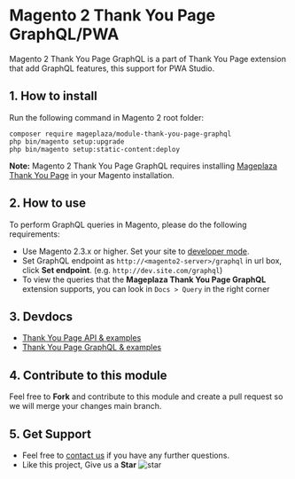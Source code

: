 # Magento 2 Thank You Page GraphQL/PWA

Magento 2 Thank You Page GraphQL is a part of Thank You Page extension that add GraphQL features, this support for PWA Studio.
## 1. How to install

Run the following command in Magento 2 root folder:

```
composer require mageplaza/module-thank-you-page-graphql
php bin/magento setup:upgrade
php bin/magento setup:static-content:deploy
```

**Note:**
Magento 2 Thank You Page GraphQL requires installing [Mageplaza Thank You Page](https://www.mageplaza.com/magento-2-thank-you-page/) in your Magento installation.

## 2. How to use

To perform GraphQL queries in Magento, please do the following requirements:

- Use Magento 2.3.x or higher. Set your site to [developer mode](https://www.mageplaza.com/devdocs/enable-disable-developer-mode-magento-2.html).
- Set GraphQL endpoint as `http://<magento2-server>/graphql` in url box, click **Set endpoint**. 
(e.g. `http://dev.site.com/graphql`)
- To view the queries that the **Mageplaza Thank You Page GraphQL** extension supports, you can look in `Docs > Query` in the right corner

## 3. Devdocs

- [Thank You Page API & examples](https://documenter.getpostman.com/view/10589000/SzRuWrHn?version=latest)
- [Thank You Page GraphQL & examples](https://documenter.getpostman.com/view/10589000/SzRuWrN4?version=latest)


## 4. Contribute to this module

Feel free to **Fork** and contribute to this module and create a pull request so we will merge your changes main branch.

## 5. Get Support

- Feel free to [contact us](https://www.mageplaza.com/contact.html) if you have any further questions.
- Like this project, Give us a **Star** ![star](https://i.imgur.com/S8e0ctO.png)
